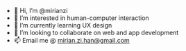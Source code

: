- 👋 Hi, I’m @mirianzi
- 👀 I’m interested in human-computer interaction
- 🌱 I’m currently learning UX design
- 💞️ I’m looking to collaborate on web and app development
- 📫 Email me @ mirian.zi.han@gmail.com
